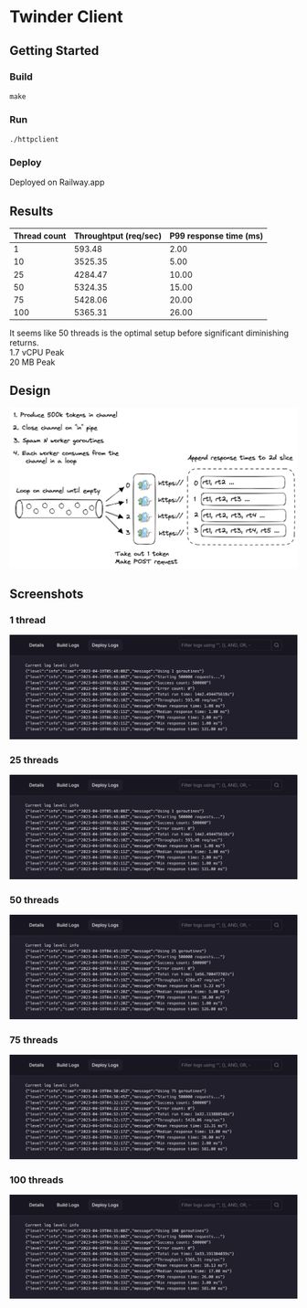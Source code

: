 # Twinder Client

## Getting Started

### Build
```
make
```

### Run
```
./httpclient
```

### Deploy

Deployed on Railway.app

## Results

| Thread count | Throughtput (req/sec) | P99 response time (ms) |
| ------------ | --------------------- | ---------------------- |
| 1            | 593.48                | 2.00                   |
| 10           | 3525.35               | 5.00                   |
| 25           | 4284.47               | 10.00                  |
| 50           | 5324.35               | 15.00                  |
| 75           | 5428.06               | 20.00                  |
| 100          | 5365.31               | 26.00                  |

It seems like 50 threads is the optimal setup before significant diminishing returns.  
1.7 vCPU Peak  
20 MB Peak

## Design

![Client](results/a1-client-diagram-v2.png)

## Screenshots

### 1 thread
![1](results/1worker500krequests.png)

### 25 threads
![1](results/1worker500krequests.png)

### 50 threads
![50](results/25workers500krequests.png)

### 75 threads
![75](results/75workers500krequests.png)

### 100 threads
![100](results/100workers500krequests.png)
